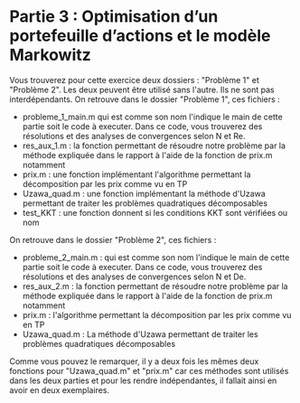 # Partie 3 : Optimisation d’un portefeuille d’actions et le modèle Markowitz

Vous trouverez pour cette exercice deux dossiers : "Problème 1" et "Problème 2". Les deux peuvent être utilisé sans l'autre. Ils ne sont pas interdépendants.
On retrouve dans le dossier "Problème 1", ces fichiers :

- probleme_1_main.m qui est comme son nom l'indique le main de cette partie soit le code à executer. Dans ce code, vous trouverez des résolutions et des analyses de convergences selon N et Re.
- res_aux_1.m : la fonction permettant de résoudre notre problème par la méthode expliquée dans le rapport à l'aide de la fonction de prix.m notamment
- prix.m : une fonction implémentant l'algorithme permettant la décomposition par les prix comme vu en TP
- Uzawa_quad.m : une fonction implémentant la méthode d'Uzawa permettant de traiter les problèmes quadratiques décomposables
- test_KKT : une fonction donnent si les conditions KKT sont vérifiées ou nom

On retrouve dans le dossier "Problème 2", ces fichiers :

- probleme_2_main.m : qui est comme son nom l'indique le main de cette partie soit le code à executer. Dans ce code, vous trouverez des résolutions et des analyses de convergences selon N et De.
- res_aux_2.m : la fonction permettant de résoudre notre problème par la méthode expliquée dans le rapport à l'aide de la fonction de prix.m notamment
- prix.m : l'algorithme permettant la décomposition par les prix comme vu en TP
- Uzawa_quad.m : La méthode d'Uzawa permettant de traiter les problèmes quadratiques décomposables

Comme vous pouvez le remarquer, il y a deux fois les mêmes deux fonctions pour "Uzawa_quad.m" et "prix.m" car ces méthodes sont utilisés dans les deux parties et pour les rendre indépendantes, il fallait ainsi en avoir en deux exemplaires.  

